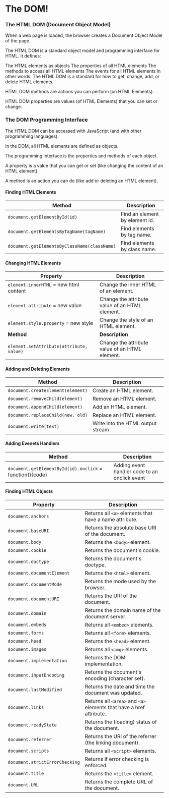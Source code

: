 # The DOM!

### The HTML DOM (Document Object Model)

When a web page is loaded, the browser creates a Document Object Model of the page.

The HTML DOM is a standard object model and programming interface for HTML. It defines:

The HTML elements as objects
The properties of all HTML elements
The methods to access all HTML elements
The events for all HTML elements
In other words: The HTML DOM is a standard for how to get, change, add, or delete HTML elements.

HTML DOM methods are actions you can perform (on HTML Elements).

HTML DOM properties are values (of HTML Elements) that you can set or change.

### The DOM Programming Interface

The HTML DOM can be accessed with JavaScript (and with other programming languages).

In the DOM, all HTML elements are defined as objects.

The programming interface is the properties and methods of each object.

A property is a value that you can get or set (like changing the content of an HTML element).

A method is an action you can do (like add or deleting an HTML element).


#### Finding HTML Elements

| **Method**                                   | **Description**                |
| -------------------------------------------- | ------------------------------ |
| `document.getElementById(id)`                | Find an element by element id. |
| `document.getElementsByTagName(tagName)`     | Find elements by tag name.     |
| `document.getElementsByClassName(className)` | Find elements by class name.   |

#### Changing HTML Elements

| **Property**                             | **Description**                                |
| ---------------------------------------- | ---------------------------------------------- |
| `element.innerHTML` = new html content   | Change the inner HTML of an element.           |
| `element.attribute` = new value          | Change the attribute value of an HTML element. |
| `element.style.property` = new style     | Change the style of an HTML element.           |
| **Method**                               | **Description**                                |
| `element.setAttribute(attribute, value)` | Change the attribute value of an HTML element. |

#### Adding and Deleting Elements

| **Method**                        | **Description**                   |
| --------------------------------- | --------------------------------- |
| `document.createElement(element)` | Create an HTML element.           |
| `document.removeChild(element)`   | Remove an HTML element.           |
| `document.appendChild(element)`   | Add an HTML element.              |
| `document.replaceChild(new, old)` | Replace an HTML element.          |
| `document.write(text)`            | Write into the HTML output stream |

#### Adding Evenets Handlers

| **Method**                                               | **Description**                               |
| -------------------------------------------------------- | --------------------------------------------- |
| `document.getElementById(id).onclick` = function(){code} | Adding event handler code to an onclick event |

#### Finding HTML Objects

| **Property**                   | **Description**                                                     |
| ------------------------------ | ------------------------------------------------------------------- |
| `document.anchors`             | Returns all `<a>` elements that have a name attribute.              |
| `document.baseURI`             | Returns the absolute base URI of the document.                      |
| `document.body`                | Returns the `<body>` element.                                       |
| `document.cookie`              | Returns the document's cookie.                                      |
| `document.doctype`             | Returns the document's doctype.                                     |
| `document.documentElement`     | Returns the `<html>` element.                                       |
| `document.documentMode`        | Returns the mode used by the browser.                               |
| `document.documentURI`         | Returns the URI of the document.                                    |
| `document.domain`              | Returns the domain name of the document server.                     |
| `document.embeds`              | Returns all `<embed>` elements.                                     |
| `document.forms`               | Returns all `<form>` elements.                                      |
| `document.head`                | Returns the `<head>` element.                                       |
| `document.images`              | Returns all `<img>` elements.                                       |
| `document.implementation`      | Returns the DOM implementation.                                     |
| `document.inputEncoding`       | Returns the document's encoding (character set).                    |
| `document.lastModified`        | Returns the date and time the document was updated.                 |
| `document.links`               | Returns all `<area>` and `<a>` elements that have a href attribute. |
| `document.readyState`          | Returns the (loading) status of the document.                       |
| `document.referrer`            | Returns the URI of the referrer (the linking document).             |
| `document.scripts`             | Returns all `<script>` elements.                                    |
| `document.strictErrorChecking` | Returns if error checking is enforced.                              |
| `document.title`               | Returns the `<title>` element.                                      |
| `document.URL`                 | Returns the complete URL of the document.                           |
